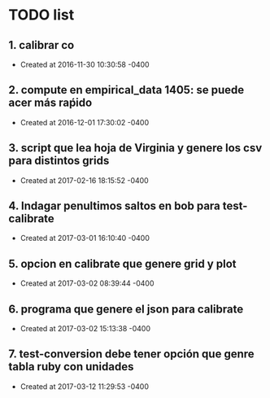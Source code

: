 # TODO list
## 1. calibrar co
- Created at   2016-11-30 10:30:58 -0400

## 2. compute en empirical_data 1405: se puede acer más raṕido
- Created at   2016-12-01 17:30:02 -0400

## 3. script que lea hoja de Virginia y genere los csv para distintos grids
- Created at   2017-02-16 18:15:52 -0400

## 4. Indagar penultimos saltos en bob para test-calibrate
- Created at   2017-03-01 16:10:40 -0400

## 5. opcion en calibrate que genere grid y plot
- Created at   2017-03-02 08:39:44 -0400

## 6. programa que genere el json para calibrate
- Created at   2017-03-02 15:13:38 -0400

## 7. test-conversion debe tener opción que genre tabla ruby con unidades
- Created at   2017-03-12 11:29:53 -0400

